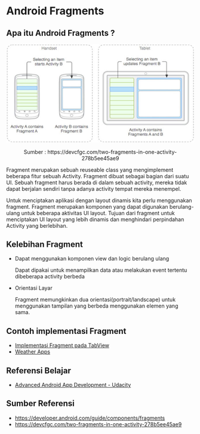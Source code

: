 # Android Fragments

## Apa itu Android Fragments ?

![](fragment-image.jpg)

<center>Sumber : https://devcfgc.com/two-fragments-in-one-activity-278b5ee45ae9</center>

Fragment merupakan sebuah reuseable class yang mengimplement beberapa fitur sebuah Activity. Fragment dibuat sebagai bagian dari suatu UI. Sebuah fragment harus berada di dalam sebuah activity, mereka tidak dapat berjalan sendiri tanpa adanya activity tempat mereka menempel.

Untuk menciptakan aplikasi dengan layout dinamis kita perlu menggunakan fragment. Fragment merupakan komponen yang dapat digunakan berulang-ulang untuk beberapa aktivitas UI layout. Tujuan dari fragment untuk menciptakan UI layout yang lebih dinamis dan menghindari perpindahan Activity yang berlebihan.

## Kelebihan Fragment
- Dapat menggunakan komponen view dan logic berulang ulang

    Dapat dipakai untuk menampilkan data atau melakukan event tertentu dibeberapa activity berbeda
- Orientasi Layar

    Fragment memungkinkan dua orientasi(portrait/landscape) untuk menggunakan tampilan yang berbeda menggunakan elemen yang sama.

## Contoh implementasi Fragment
- [Implementasi Fragment pada TabView](https://github.com/ffadilaputra/android-nagabonar)
- [Weather Apps](https://github.com/udacity/Sunshine-Version-2)

## Referensi Belajar
- [Advanced Android App Development - Udacity](https://www.udacity.com/course/advanced-android-app-development--ud855)


## Sumber Referensi
- https://developer.android.com/guide/components/fragments
- https://devcfgc.com/two-fragments-in-one-activity-278b5ee45ae9

